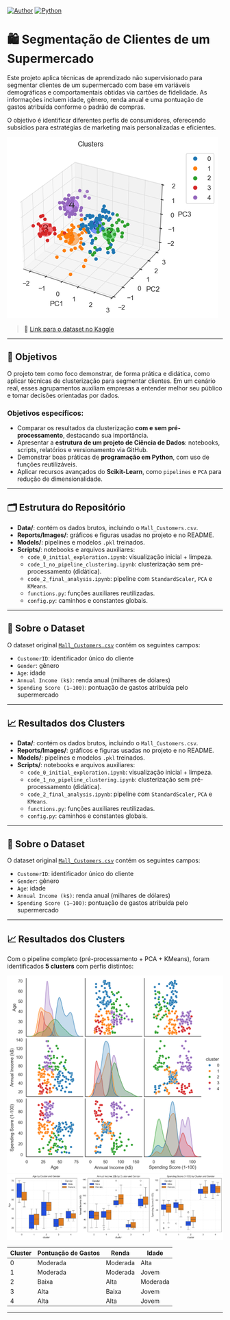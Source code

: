 [![Author](https://img.shields.io/badge/Author-Jairo%20Macedo-red.svg)](https://www.linkedin.com/in/jairomacedo/)
[![Python](https://img.shields.io/badge/Python-3.12+-blue.svg)](https://www.python.org/)

# 🛍️ Segmentação de Clientes de um Supermercado

Este projeto aplica técnicas de aprendizado não supervisionado para segmentar clientes de um supermercado com base em variáveis demográficas e comportamentais obtidas via cartões de fidelidade. As informações incluem idade, gênero, renda anual e uma pontuação de gastos atribuída conforme o padrão de compras.

O objetivo é identificar diferentes perfis de consumidores, oferecendo subsídios para estratégias de marketing mais personalizadas e eficientes.

![Visualização PCA 3D](Reports/Images/clusters_visualizacao.png)

> 📂 [Link para o dataset no Kaggle](https://www.kaggle.com/vjchoudhary7/customer-segmentation-tutorial-in-python)

---

## 🎯 Objetivos

O projeto tem como foco demonstrar, de forma prática e didática, como aplicar técnicas de clusterização para segmentar clientes. Em um cenário real, esses agrupamentos auxiliam empresas a entender melhor seu público e tomar decisões orientadas por dados.

### Objetivos específicos:

- Comparar os resultados da clusterização **com e sem pré-processamento**, destacando sua importância.
- Apresentar a **estrutura de um projeto de Ciência de Dados**: notebooks, scripts, relatórios e versionamento via GitHub.
- Demonstrar boas práticas de **programação em Python**, com uso de funções reutilizáveis.
- Aplicar recursos avançados do **Scikit-Learn**, como `pipelines` e `PCA` para redução de dimensionalidade.

---

## 🗂️ Estrutura do Repositório


- **Data/**: contém os dados brutos, incluindo o `Mall_Customers.csv`.
- **Reports/Images/**: gráficos e figuras usadas no projeto e no README.
- **Models/**: pipelines e modelos `.pkl` treinados.
- **Scripts/**: notebooks e arquivos auxiliares:
  - `code_0_initial_exploration.ipynb`: visualização inicial + limpeza.
  - `code_1_no_pipeline_clustering.ipynb`: clusterização sem pré-processamento (didática).
  - `code_2_final_analysis.ipynb`: pipeline com `StandardScaler`, `PCA` e `KMeans`.
  - `functions.py`: funções auxiliares reutilizadas.
  - `config.py`: caminhos e constantes globais.

---

## 📑 Sobre o Dataset

O dataset original [`Mall_Customers.csv`](Data/raw/Mall_Customers.csv) contém os seguintes campos:

- `CustomerID`: identificador único do cliente
- `Gender`: gênero
- `Age`: idade
- `Annual Income (k$)`: renda anual (milhares de dólares)
- `Spending Score (1–100)`: pontuação de gastos atribuída pelo supermercado

---

## 📈 Resultados dos Clusters


- **Data/**: contém os dados brutos, incluindo o `Mall_Customers.csv`.
- **Reports/Images/**: gráficos e figuras usadas no projeto e no README.
- **Models/**: pipelines e modelos `.pkl` treinados.
- **Scripts/**: notebooks e arquivos auxiliares:
  - `code_0_initial_exploration.ipynb`: visualização inicial + limpeza.
  - `code_1_no_pipeline_clustering.ipynb`: clusterização sem pré-processamento (didática).
  - `code_2_final_analysis.ipynb`: pipeline com `StandardScaler`, `PCA` e `KMeans`.
  - `functions.py`: funções auxiliares reutilizadas.
  - `config.py`: caminhos e constantes globais.

---

## 📑 Sobre o Dataset

O dataset original [`Mall_Customers.csv`](Data/raw/Mall_Customers.csv) contém os seguintes campos:

- `CustomerID`: identificador único do cliente
- `Gender`: gênero
- `Age`: idade
- `Annual Income (k$)`: renda anual (milhares de dólares)
- `Spending Score (1–100)`: pontuação de gastos atribuída pelo supermercado

---

## 📈 Resultados dos Clusters

Com o pipeline completo (pré-processamento + PCA + KMeans), foram identificados **5 clusters** com perfis distintos:

![Pairplot](Reports/Images/pairplot_clusters.png)
![Boxplot por Gênero](Reports/Images/clusters_visualizacao_gender.png)

| Cluster | Pontuação de Gastos | Renda    | Idade    |
|---------|---------------------|----------|----------|
| 0       | Moderada            | Moderada | Alta     |
| 1       | Moderada            | Moderada | Jovem    |
| 2       | Baixa               | Alta     | Moderada |
| 3       | Alta                | Baixa    | Jovem    |
| 4       | Alta                | Alta     | Jovem    |

---
